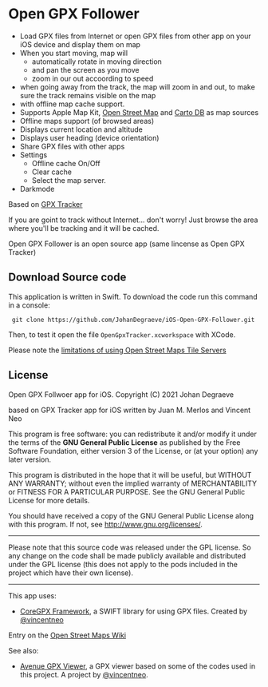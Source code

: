 Open GPX Follower
=================

- Load GPX files from Internet or open GPX files from other app on your iOS device and display them on map
- When you start moving, map will 
  - automatically rotate in moving direction
  - and pan the screen as you move
  - zoom in our out accoording to speed
- when going away from the track, the map will zoom in and out, to make sure the track remains visible on the map
- with offline map cache support.
- Supports Apple Map Kit, [Open Street Map](http://wiki.openstreetmap.org/wiki/Tile_usage_policy) and [Carto DB](http://www.cartodb.com) as map sources
 - Offline maps support (of browsed areas)
 - Displays current location and altitude
 - Displays user heading (device orientation) 
 - Share GPX files with other apps
 - Settings
    - Offline cache On/Off
    - Clear cache
    - Select the map server.
  - Darkmode
 
Based on [GPX Tracker](https://github.com/merlos/iOS-Open-GPX-Tracker)

If you are goint to track without Internet... don't worry! Just browse the area where you'll be tracking and it will be cached.

Open GPX Follower is an open source app (same lincense as Open GPX Tracker)

## Download Source code
This application is written in Swift. To download the code run this command in a console:

```
 git clone https://github.com/JohanDegraeve/iOS-Open-GPX-Follower.git
```

Then, to test it open the file `OpenGpxTracker.xcworkspace` with XCode.

Please note the [limitations of using Open Street Maps Tile Servers](http://wiki.openstreetmap.org/wiki/Tile_usage_policy)


## License
Open GPX Follwoer app for iOS.  Copyright (C) 2021  Johan Degraeve

based on GPX Tracker app for iOS written by Juan M. Merlos and Vincent Neo

This program is free software: you can redistribute it and/or modify
it under the terms of the **GNU General Public License** as published by
the Free Software Foundation, either version 3 of the License, or
(at your option) any later version.

This program is distributed in the hope that it will be useful,
but WITHOUT ANY WARRANTY; without even the implied warranty of
MERCHANTABILITY or FITNESS FOR A PARTICULAR PURPOSE.  See the
GNU General Public License for more details.

You should have received a copy of the GNU General Public License
along with this program.  If not, see <http://www.gnu.org/licenses/>.

----

Please note that this source code was released under the GPL license.  So any change on the code shall be made publicly available and distributed under the GPL license (this does not apply to the pods included in the project which have their own license).

----

This app uses:
- [CoreGPX Framework](https://github.com/vincentneo/CoreGPX), a SWIFT library for using GPX files. Created by [@vincentneo](http://github.com/vincentneo)

Entry on the [Open Street Maps Wiki](https://wiki.openstreetmap.org/wiki/OpenGpxTracker)

See also:
- [Avenue GPX Viewer](https://github.com/vincentneo/Avenue-GPX-Viewer), a GPX viewer based on some of the codes used in this project. A project by  [@vincentneo](http://github.com/vincentneo).

